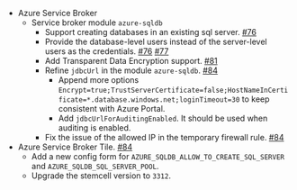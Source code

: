 - Azure Service Broker
  - Service broker module `azure-sqldb`
    - Support creating databases in an existing sql server. [#76](https://github.com/Azure/meta-azure-service-broker/pull/76)
    - Provide the database-level users instead of the server-level users as the credentials. [#76](https://github.com/Azure/meta-azure-service-broker/pull/76) [#77](https://github.com/Azure/meta-azure-service-broker/pull/77)
    - Add Transparent Data Encryption support. [#81](https://github.com/Azure/meta-azure-service-broker/pull/81)
    - Refine `jdbcUrl` in the module `azure-sqldb`. [#84](https://github.com/Azure/meta-azure-service-broker/pull/84)
      - Append more options `Encrypt=true;TrustServerCertificate=false;HostNameInCertificate=*.database.windows.net;loginTimeout=30` to keep consistent with Azure Portal.
      - Add `jdbcUrlForAuditingEnabled`. It should be used when auditing is enabled.
    - Fix the issue of the allowed IP in the temporary firewall rule. [#84](https://github.com/Azure/meta-azure-service-broker/pull/84)
- Azure Service Broker Tile. [#84](https://github.com/Azure/meta-azure-service-broker/pull/84)
  - Add a new config form for `AZURE_SQLDB_ALLOW_TO_CREATE_SQL_SERVER` and `AZURE_SQLDB_SQL_SERVER_POOL`.
  - Upgrade the stemcell version to `3312`.
